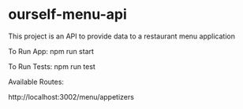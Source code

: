 # ourself-menu-api

This project is an API to provide data to a restaurant menu application

To Run App: npm run start

To Run Tests: npm run test

Available Routes:

http://localhost:3002/menu/appetizers